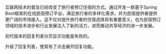 互联网技术的普及已经改变了旅行者预订住宿的方式。通过开发一款基于Spring Boot框架的在线民宿预订平台，满足旅行者的多样化需求，并为民宿提供者提供更广阔的市场接入。这不仅对提升旅行者的住宿选择具有重要意义，也为民宿预订领域的技术进步和行业发展注入了新的活力，进而推动共享经济的进一步发展。

初代版本的回复列表分页显示功能是失败的。

升级了回复列表，使其有了点击展开回复功能。



